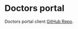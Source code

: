 # Doctors portal

Doctors portal client [GitHub Repo](https://github.com/anikkumaardatta/doctorsportal-client).

